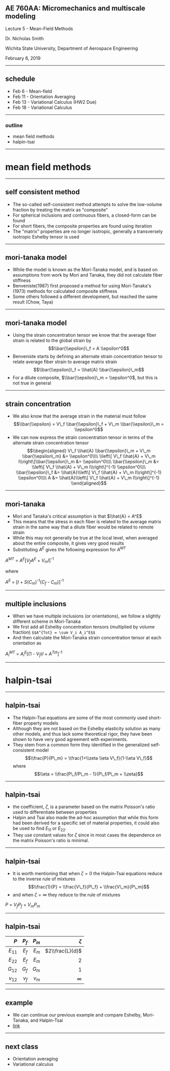 ## AE 760AA: Micromechanics and multiscale modeling
Lecture 5 - Mean-Field Methods

Dr. Nicholas Smith

Wichita State University, Department of Aerospace Engineering

February 6, 2019

---
## schedule

-   Feb 6 - Mean-field
-   Feb 11 - Orientation Averaging
-   Feb 13 - Variational Calculus (HW2 Due)
-   Feb 18 - Variational Calculus


----
### outline
- mean field methods
- halpin-tsai

---
# mean field methods

----
## self consistent method

-   The so-called self-consistent method attempts to solve the low-volume fraction by treating the matrix as "composite"
-   For spherical inclusions and continuous fibers, a closed-form can be found
-   For short fibers, the composite properties are found using iteration
-   The "matrix" properties are no longer isotropic, generally a transversely isotropic Eshelby tensor is used

----
## mori-tanaka model

-   While the model is known as the Mori-Tanaka model, and is based on assumptions from work by Mori and Tanaka, they did not calculate fiber stiffness
-   Benveniste(1987) first proposed a method for using Mori-Tanaka's (1973) methods for calculated composite stiffness
-   Some others followed a different development, but reached the same result (Chow, Taya)

----
## mori-tanaka model

-   Using the strain concentration tensor we know that the average fiber strain is related to the global strain by
$$\\bar{\\epsilon}\_f = A \\epsilon^0$$
-   Benveniste starts by defining an alternate strain concentration tensor to relate average fiber strain to average matrix strain
$$\\bar{\\epsilon}\_f = \\hat{A} \\bar{\\epsilon}\_m$$
-   For a dilute composite, $\\bar{\\epsilon}\_m = \\epsilon^0$, but this is not true in general

----
## strain concentration

-   We also know that the average strain in the material must follow
$$\\bar{\\epsilon} = V\_f \\bar{\\epsilon}\_f + V\_m \\bar{\\epsilon}\_m = \\epsilon^0$$
-   We can now express the strain concentration tensor in terms of the alternate strain concentration tensor
$$\\begin{aligned}
  V\_f \\hat{A} \\bar{\\epsilon}\_m + V\_m \\bar{\\epsilon\_m} &= \\epsilon^0\\\\
  \\left\[ V\_f \\hat{A} + V\_m I\\right\]\\bar{\\epsilon}\_m &= \\epsilon^0\\\\
  \\bar{\\epsilon}\_m &= \\left\[ V\_f \\hat{A} + V\_m I\\right\]^{-1} \\epsilon^0\\\\
  \\bar{\\epsilon}\_f &= \\hat{A}\\left\[ V\_f \\hat{A} + V\_m I\\right\]^{-1} \\epsilon^0\\\\
  A &= \\hat{A}\\left\[ V\_f \\hat{A} + V\_m I\\right\]^{-1}
\\end{aligned}$$

----
## mori-tanaka

-   Mori and Tanaka's critical assumption is that $\\hat{A} = A^E$
-   This means that the stress in each fiber is related to the average matrix strain in the same way that a dilute fiber would be related to remote strain
-   While this may not generally be true at the local level, when averaged about the entire composite, it gives very good results
-   Substituting *A*<sup>*E*</sup> gives the following expression for *A*<sup>*MT*</sup>

*A*<sup>*MT*</sup> = *A*<sup>*E*</sup>\[*V*<sub>*f*</sub>*A*<sup>*E*</sup> + *V*<sub>*m*</sub>*I*\]<sup>-1</sup>

where

*A*<sup>*E*</sup> = \[*I* + *S*(*C*<sub>*m*</sub>)<sup>-1</sup>(*C*<sub>*f*</sub> - *C*<sub>*m*</sub>)\]<sup>-1</sup>

----
## multiple inclusions

-   When we have multiple inclusions (or orientations), we follow a slightly different scheme in Mori-Tanaka
-   We first add all Eshelby concentration tensors (multiplied by volume fraction)
`$$A^{Tot} = \sum V_i A_i^E$$`
-   And then calculate the Mori-Tanaka strain concentration tensor at each orientation as

*A*<sub>*i*</sub><sup>*MT*</sup> = *A*<sub>*i*</sub><sup>*E*</sup>\[(1 - *V*<sub>*f*</sub>)*I* + *A*<sup>*Tot*</sup>\]<sup>-1</sup>

---
# halpin-tsai

----
## halpin-tsai

-   The Halpin-Tsai equations are some of the most commonly used short-fiber property models
-   Although they are not based on the Eshelby elasticity solution as many other models, and thus lack some theoretical rigor, they have been shown to have very good agreement with experiments.
-   They stem from a common form they identified in the generalized self-consistent model
$$\\frac{P}{P\_m} = \\frac{1+\\zeta \\eta V\_f}{1-\\eta V\_f}$$
     where
$$\\eta = \\frac{P\_f/P\_m - 1}{P\_f/P\_m + \\zeta}$$

----
## halpin-tsai

-   the coefficient, $\zeta$, is a parameter based on the matrix Poisson's ratio used to differentiate between properties
-   Halpin and Tsai also made the ad-hoc assumption that while this form had been derived for a specific set of material properties, it could also be used to find *E*<sub>11</sub> or *E*<sub>22</sub>.
-   They use constant values for $\zeta$ since in most cases the dependence on the matrix Poisson's ratio is minimal.

----
## halpin-tsai

-   It is worth mentioning that when $\zeta=0$ the Halpin-Tsai equations reduce to the inverse rule of mixtures
$$\\frac{1}{P} = \\frac{V\_f}{P\_f} + \\frac{V\_m}{P\_m}$$
-   and when $\zeta = \infty$ they reduce to the rule of mixtures

*P* = *V*<sub>*f*</sub>*P*<sub>*f*</sub> + *V*<sub>*m*</sub>*P*<sub>*m*</sub>

----
## halpin-tsai

|               *P*|  *P*<sub>*f*</sub>|  *P*<sub>*m*</sub>|          $\zeta$|
|-----------------:|------------------:|------------------:|----------------:|
|  *E*<sub>11</sub>|  *E*<sub>*f*</sub>|  *E*<sub>*m*</sub>|  $2\\frac{L}{d}$|
|  *E*<sub>22</sub>|  *E*<sub>*f*</sub>|  *E*<sub>*m*</sub>|                2|
|  *G*<sub>12</sub>|  *G*<sub>*f*</sub>|  *G*<sub>*m*</sub>|                1|
|  *v*<sub>12</sub>|  *v*<sub>*f*</sub>|  *v*<sub>*m*</sub>|         $\infty$|

----
## example

-   We can continue our previous example and compare Eshelby, Mori-Tanaka, and Halpin-Tsai
-   [link](http://nbviewer.jupyter.org/github/ndaman/multiscale/blob/master/examples/Short%20Fiber%20Comparison.ipynb)

---
## next class

-   Orientation averaging
-   Variational calculus
